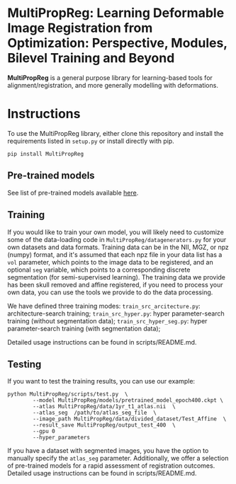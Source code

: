 # MultiPropReg: Learning Deformable Image Registration from Optimization: Perspective, Modules, Bilevel Training and Beyond

**MultiPropReg** is a general purpose library for learning-based tools for alignment/registration, and more generally modelling with deformations.


# Instructions

To use the MultiPropReg library, either clone this repository and install the requirements listed in `setup.py` or install directly with pip.

```
pip install MultiPropReg
```

## Pre-trained models

See list of pre-trained models available [here](models/pretrained_model_epoch400.ckpt).

## Training

If you would like to train your own model, you will likely need to customize some of the data-loading code in `MultiPropReg/datagenerators.py` for your own datasets and data formats. Training data can be in the NII, MGZ, or npz (numpy) format, and it's assumed that each npz file in your data list has a `vol` parameter, which points to the image data to be registered, and an optional `seg` variable, which points to a corresponding discrete segmentation (for semi-supervised learning). The training data we provide has been skull removed and affine registered, if you need to process your own data, you can use the tools we provide to do the data processing.

We have defined three training modes: 
        `train_src_arcitecture.py`: architecture-search training; 
        `train_src_hyper.py`: hyper parameter-search training (without segmentation data);
        `train_src_hyper_seg.py`: hyper parameter-search training (with segmentation data);

Detailed usage instructions can be found in scripts/README.md.

## Testing

If you want to test the training results, you can use our example:

```
python MultiPropReg/scripts/test.py  \
        --model MultiPropReg/models/pretrained_model_epoch400.ckpt \
        --atlas MultiPropReg/data/1yr_t1_atlas.nii  \
        --atlas_seg  /path/to/atlas_seg_file  \
        --image_path MultiPropReg/data/divided_dataset/Test_Affine  \
        --result_save MultiPropReg/output_test_400  \
        --gpu 0
        --hyper_parameters
```

If you have a dataset with segmented images, you have the option to manually specify the `atlas_seg` parameter. Additionally, we offer a selection of pre-trained models for a rapid assessment of registration outcomes.
Detailed usage instructions can be found in scripts/README.md.


